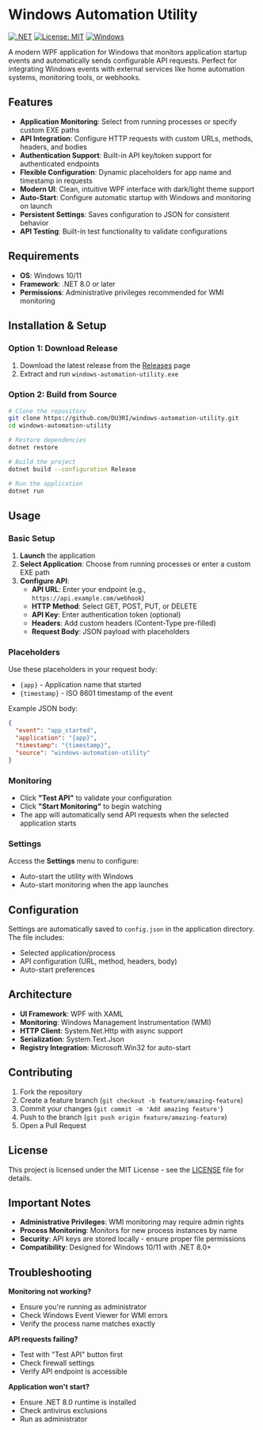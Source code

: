 # Windows Automation Utility

[![.NET](https://img.shields.io/badge/.NET-8.0-blue.svg)](https://dotnet.microsoft.com/)
[![License: MIT](https://img.shields.io/badge/License-MIT-yellow.svg)](https://opensource.org/licenses/MIT)
[![Windows](https://img.shields.io/badge/platform-Windows-lightgrey.svg)](https://www.microsoft.com/windows)

A modern WPF application for Windows that monitors application startup events and automatically sends configurable API requests. Perfect for integrating Windows events with external services like home automation systems, monitoring tools, or webhooks.

## Features

- **Application Monitoring**: Select from running processes or specify custom EXE paths
- **API Integration**: Configure HTTP requests with custom URLs, methods, headers, and bodies
- **Authentication Support**: Built-in API key/token support for authenticated endpoints
- **Flexible Configuration**: Dynamic placeholders for app name and timestamp in requests
- **Modern UI**: Clean, intuitive WPF interface with dark/light theme support
- **Auto-Start**: Configure automatic startup with Windows and monitoring on launch
- **Persistent Settings**: Saves configuration to JSON for consistent behavior
- **API Testing**: Built-in test functionality to validate configurations

## Requirements

- **OS**: Windows 10/11
- **Framework**: .NET 8.0 or later
- **Permissions**: Administrative privileges recommended for WMI monitoring

## Installation & Setup

### Option 1: Download Release
1. Download the latest release from the [Releases](https://github.com/DU3RI/windows-automation-utility/releases) page
2. Extract and run `windows-automation-utility.exe`

### Option 2: Build from Source
```bash
# Clone the repository
git clone https://github.com/DU3RI/windows-automation-utility.git
cd windows-automation-utility

# Restore dependencies
dotnet restore

# Build the project
dotnet build --configuration Release

# Run the application
dotnet run
```

## Usage

### Basic Setup
1. **Launch** the application
2. **Select Application**: Choose from running processes or enter a custom EXE path
3. **Configure API**:
   - **API URL**: Enter your endpoint (e.g., `https://api.example.com/webhook`)
   - **HTTP Method**: Select GET, POST, PUT, or DELETE
   - **API Key**: Enter authentication token (optional)
   - **Headers**: Add custom headers (Content-Type pre-filled)
   - **Request Body**: JSON payload with placeholders

### Placeholders
Use these placeholders in your request body:
- `{app}` - Application name that started
- `{timestamp}` - ISO 8601 timestamp of the event

Example JSON body:
```json
{
  "event": "app_started",
  "application": "{app}",
  "timestamp": "{timestamp}",
  "source": "windows-automation-utility"
}
```

### Monitoring
- Click **"Test API"** to validate your configuration
- Click **"Start Monitoring"** to begin watching
- The app will automatically send API requests when the selected application starts

### Settings
Access the **Settings** menu to configure:
- Auto-start the utility with Windows
- Auto-start monitoring when the app launches

## Configuration

Settings are automatically saved to `config.json` in the application directory. The file includes:
- Selected application/process
- API configuration (URL, method, headers, body)
- Auto-start preferences

## Architecture

- **UI Framework**: WPF with XAML
- **Monitoring**: Windows Management Instrumentation (WMI)
- **HTTP Client**: System.Net.Http with async support
- **Serialization**: System.Text.Json
- **Registry Integration**: Microsoft.Win32 for auto-start

## Contributing

1. Fork the repository
2. Create a feature branch (`git checkout -b feature/amazing-feature`)
3. Commit your changes (`git commit -m 'Add amazing feature'`)
4. Push to the branch (`git push origin feature/amazing-feature`)
5. Open a Pull Request

## License

This project is licensed under the MIT License - see the [LICENSE](LICENSE) file for details.

## Important Notes

- **Administrative Privileges**: WMI monitoring may require admin rights
- **Process Monitoring**: Monitors for new process instances by name
- **Security**: API keys are stored locally - ensure proper file permissions
- **Compatibility**: Designed for Windows 10/11 with .NET 8.0+

## Troubleshooting

**Monitoring not working?**
- Ensure you're running as administrator
- Check Windows Event Viewer for WMI errors
- Verify the process name matches exactly

**API requests failing?**
- Test with "Test API" button first
- Check firewall settings
- Verify API endpoint is accessible

**Application won't start?**
- Ensure .NET 8.0 runtime is installed
- Check antivirus exclusions
- Run as administrator
